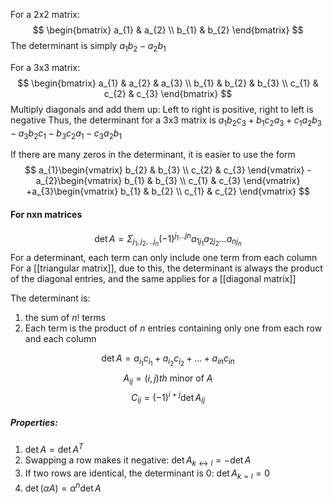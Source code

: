 For a 2x2 matrix:
$$
\begin{bmatrix}
a_{1} & a_{2} \\ b_{1} & b_{2}
\end{bmatrix}
$$
The determinant is simply $a_{1}b_{2}-a_{2}b_{1}$

For a 3x3 matrix:
$$
\begin{bmatrix}
a_{1} & a_{2} & a_{3} \\
b_{1} & b_{2} & b_{3} \\
c_{1} & c_{2} & c_{3}
\end{bmatrix}
$$
Multiply diagonals and add them up:
Left to right is positive, right to left is negative
Thus, the determinant for a 3x3 matrix is $a_{1}b_{2}c_{3}+b_{1}c_{2}a_{3}+c_{1}a_{2}b_{3}-a_{3}b_{2}c_{1}-b_{3}c_{2}a_{1}-c_{3}a_{2}b_{1}$

If there are many zeros in the determinant, it is easier to use the form 
$$
a_{1}\begin{vmatrix}
b_{2} & b_{3} \\
c_{2} & c_{3}
\end{vmatrix}
-a_{2}\begin{vmatrix}
b_{1} & b_{3} \\
c_{1} & c_{3}
\end{vmatrix}
+a_{3}\begin{vmatrix}
b_{1} & b_{2} \\
c_{1} & c_{2}
\end{vmatrix}
$$

#### For nxn matrices
$$\det A = \Sigma_{j_{1},j_{2},..j_{n}}(-1)^{j_{1}\dots jn}a_{1j_{1}}a_{2j_{2}}\dots a_{nj_{n}}$$
For a determinant, each term can only include one term from each column
For a [[triangular matrix]], due to this, the determinant is always the product of the diagonal entries, and the same applies for a [[diagonal matrix]]

The determinant is:
1. the sum of $n!$ terms
2. Each term is the product of $n$ entries containing only one from each row and each column

$$\det A = a_{i_{1}}c_{i_{1}}+a_{i_{2}}c_{i_{2}}+\dots+a_{in}c_{in}$$
$$A_{ij} = (i,j)th \text{ minor of }A$$
$$C_{ij} = (-1)^{i+j}\det A_{ij}$$
##### Properties:
1. $\det A = \det A^T$
2. Swapping a row makes it negative: $\det A_{k\leftrightarrow l} = -\det A$
3. If two rows are identical, the determinant is 0: $\det A_{k=l} = 0$
4. $\det(\alpha A) = \alpha^n\det A$
 
